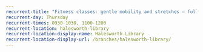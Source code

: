 ```yaml
---
recurrent-title: "Fitness classes: gentle mobility and stretches – full instruction given by qualified Physical Activity Instructor Sue Potter – book in advance"
recurrent-day: Thursday
recurrent-times: 0930-1030, 1100-1200
recurrent-location: halesworth-library
recurrent-location-display-name: Halesworth Library
recurrent-location-display-url: /branches/halesworth-library/
---
```

